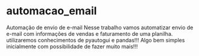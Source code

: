 # automacao_email
Automação de envio de e-mail
Nesse trabalho vamos automatizar envio de e-mail com informações de vendas e faturamento de uma planilha.
utilizaremos conhecimentos de pyautogui e pandas!!!
Algo bem simples inicialmente com possibilidade de fazer muito mais!!!
